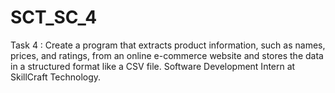 # SCT_SC_4
 Task 4 : Create a program that extracts product information, such as names, prices, and ratings, from an online e-commerce website and stores the data in a structured format like a CSV file. Software Development Intern at SkillCraft Technology. 
